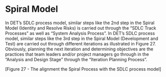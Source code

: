 # Spiral Model
In DET’s SDLC process model, similar steps like the 2nd step in the Spiral Model (Identity and Resolve Risks) is carried out through the “SDLC Track Processes” as well as “System Analysis Process”.  In DET’s SDLC process model, similar steps like the 3rd step in the Spiral Model (Development and Test) are carried out through different iterations as illustrated in Figure 27.
Obviously, planning the next iteration and determining objectives are the practices that team leaders and/or project managers go through in the “Analysis and Design Stage” through the “Iteration Planning Process”.

[Figure 27 - The alignment the Spiral Process with the SDLC process model]
